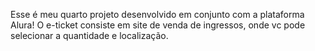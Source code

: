 Esse é meu quarto projeto desenvolvido em conjunto com a plataforma Alura! O e-ticket consiste em site de venda de ingressos, onde vc pode selecionar a quantidade e localização.
